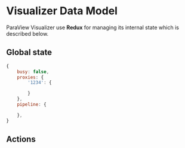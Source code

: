 # Visualizer Data Model

ParaView Visualizer use **Redux** for managing its internal state which is described below.

## Global state

```js
{
    busy: false,
    proxies: {
        '1234': {

        }
    },
    pipeline: {

    },
}
```

## Actions


